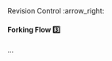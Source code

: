 <link rel="stylesheet" href="{{baseUrl}}/css/textbook.css">

<div class="website-content">

<div id="path">Revision Control :arrow_right: </div>

<div id="title">

#### Forking Flow :three:

</div>

<div id="body">

...

</div>

</div>
